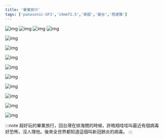 ```yaml
---
title: '畢業旅行'
tags: ['panasonic-GF3','14mmf2.5','泰國','曼谷','芭達雅']
---
```

![img](./img/instagram_output/202008/006.webp)
![img](./img/instagram_output/202008/007.webp)
![img](./img/instagram_output/202104/001.webp)
![img](./img/instagram_output/202007/016.webp)

![img](./img/instagram_output/202001/006.webp)

![img](./img/instagram_output/202001/001.webp)

![img](./img/instagram_output/202001/007.webp)

![img](./img/instagram_output/202001/009.webp)

![img](./img/instagram_output/202001/008.webp)

![img](./img/instagram_output/202001/002.webp)

![img](./img/instagram_output/202001/003.webp)

![img](./img/instagram_output/202001/005.webp)

![img](./img/instagram_output/202001/010.webp)

:::note 
超好玩的畢業旅行，回台灣在排海關的時候，許皓翔哇哇叫最近有個病毒好恐怖，沒人理他。後來全世界都知道這個叫新冠肺炎的病毒。
:::